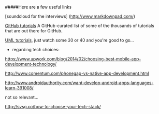 #####Here are a few useful links

[soundcloud for the interviews] (http://www.markdownpad.com/)

[GitHub tutorials](https://help.github.com/articles/good-resources-for-learning-git-and-github/) A GitHub-curated list
of some of the thousands of tutorials that are out there for GitHub.

[UML tutorials](https://www.youtube.com/watch?v=RRXe1omEGWQ&list=PLD4EF3E3AD055F3C7), 
just watch some 30 or 40 and you're good to go...


* regarding tech choices:
 
https://www.upwork.com/blog/2014/02/choosing-best-mobile-app-development-technology/

http://www.comentum.com/phonegap-vs-native-app-development.html

http://www.androidauthority.com/want-develop-android-apps-languages-learn-391008/

not so relevant...

http://svsg.co/how-to-choose-your-tech-stack/
